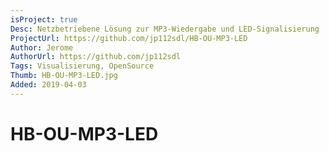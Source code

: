 ```yaml
---
isProject: true
Desc: Netzbetriebene Lösung zur MP3-Wiedergabe und LED-Signalisierung
ProjectUrl: https://github.com/jp112sdl/HB-OU-MP3-LED
Author: Jerome
AuthorUrl: https://github.com/jp112sdl
Tags: Visualisierung, OpenSource
Thumb: HB-OU-MP3-LED.jpg
Added: 2019-04-03
---
```


# HB-OU-MP3-LED
